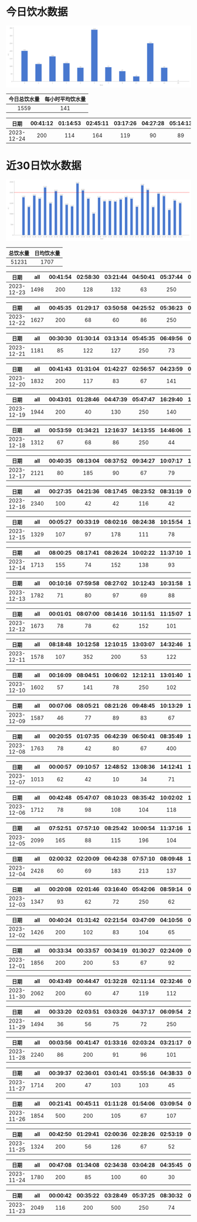 # 今日饮水数据

<div align=center>
<img src="today.png" style="zoom: 100%;" />

| 今日总饮水量 | 每小时平均饮水量 |
| :----: | :----: |
| 1559 | 141 |
</div>

| 日期 | 00:41:12 | 01:14:53 | 02:45:11 | 03:17:26 | 04:27:28 | 05:14:13 | 05:39:03 | 07:52:43 | 08:28:36 | 17:14:11 | 18:40:24 | 19:18:14 |
| :----: | :----: | :----: | :----: | :----: | :----: | :----: | :----: | :----: | :----: | :----: | :----: | :----: |
| 2023-12-24 | 200 | 114 | 164 | 119 | 90 | 89 | 250 | 93 | 67 | 33 | 250 | 90 |

# 近30日饮水数据

<div align=center>
<img src="30.png"style="zoom: 100%;" />

| 总饮水量 | 日均饮水量 |
| :----: | :----: |
| 51231 | 1707 |
</div>

| 日期 | all | 00:41:54 | 02:58:30 | 03:21:44 | 04:50:41 | 05:37:44 | 07:37:28 | 17:30:21 | 19:12:54 | 22:41:50 |
| :----: | :----: | :----: | :----: | :----: | :----: | :----: | :----: | :----: | :----: | :----: |
| 2023-12-23 | 1498 | 200 | 128 | 132 | 63 | 250 | 109 | 100 | 116 | 400 |

| 日期 | all | 00:45:35 | 01:29:17 | 03:50:58 | 04:25:52 | 05:36:23 | 07:21:28 | 08:41:06 | 09:08:17 | 17:10:55 | 17:56:46 | 18:38:54 | 22:06:06 | 22:18:16 | 22:42:41 |
| :----: | :----: | :----: | :----: | :----: | :----: | :----: | :----: | :----: | :----: | :----: | :----: | :----: | :----: | :----: | :----: |
| 2023-12-22 | 1627 | 200 | 68 | 60 | 86 | 250 | 80 | 79 | 68 | 42 | 88 | 250 | 83 | 184 | 89 |

| 日期 | all | 00:30:30 | 01:30:14 | 03:13:14 | 05:45:35 | 06:49:56 | 07:56:34 | 18:31:37 | 19:23:51 | 20:35:57 | 22:32:17 | 23:02:50 |
| :----: | :----: | :----: | :----: | :----: | :----: | :----: | :----: | :----: | :----: | :----: | :----: | :----: |
| 2023-12-21 | 1181 | 85 | 122 | 127 | 250 | 73 | 101 | 91 | 78 | 60 | 76 | 118 |

| 日期 | all | 00:41:43 | 01:31:04 | 01:42:27 | 02:56:57 | 04:23:59 | 05:38:56 | 07:24:12 | 08:14:48 | 16:56:31 | 17:46:33 | 18:29:51 | 18:47:14 | 20:35:38 | 22:21:14 | 22:44:14 |
| :----: | :----: | :----: | :----: | :----: | :----: | :----: | :----: | :----: | :----: | :----: | :----: | :----: | :----: | :----: | :----: | :----: |
| 2023-12-20 | 1832 | 200 | 117 | 83 | 67 | 141 | 250 | 95 | 58 | 90 | 49 | 174 | 89 | 143 | 143 | 133 |

| 日期 | all | 00:43:01 | 01:28:46 | 04:47:39 | 05:47:47 | 16:29:40 | 17:14:32 | 17:50:15 | 18:25:59 | 20:32:59 | 21:39:20 | 22:38:08 | 23:35:23 |
| :----: | :----: | :----: | :----: | :----: | :----: | :----: | :----: | :----: | :----: | :----: | :----: | :----: | :----: |
| 2023-12-19 | 1944 | 200 | 40 | 130 | 250 | 140 | 88 | 155 | 200 | 77 | 123 | 141 | 400 |

| 日期 | all | 00:53:59 | 01:34:21 | 12:16:37 | 14:13:55 | 14:46:06 | 15:43:22 | 16:14:16 | 17:14:15 | 20:33:05 | 21:54:32 | 22:35:00 |
| :----: | :----: | :----: | :----: | :----: | :----: | :----: | :----: | :----: | :----: | :----: | :----: | :----: |
| 2023-12-18 | 1312 | 67 | 68 | 86 | 250 | 44 | 93 | 119 | 89 | 116 | 300 | 80 |

| 日期 | all | 00:40:35 | 08:13:04 | 08:37:52 | 09:34:27 | 10:07:17 | 11:12:30 | 11:37:15 | 12:11:01 | 13:07:43 | 14:29:33 | 15:13:16 | 17:09:29 | 17:55:15 | 18:26:07 | 18:57:40 | 21:54:37 | 22:55:22 | 23:25:43 |
| :----: | :----: | :----: | :----: | :----: | :----: | :----: | :----: | :----: | :----: | :----: | :----: | :----: | :----: | :----: | :----: | :----: | :----: | :----: | :----: |
| 2023-12-17 | 2121 | 80 | 185 | 90 | 67 | 79 | 74 | 134 | 200 | 112 | 75 | 60 | 200 | 64 | 74 | 137 | 250 | 100 | 140 |

| 日期 | all | 00:27:35 | 04:21:36 | 08:17:45 | 08:23:52 | 08:31:19 | 09:02:21 | 10:00:46 | 10:33:48 | 11:17:53 | 12:06:29 | 13:05:19 | 16:10:47 | 18:12:48 | 18:16:54 | 18:31:51 | 18:32:55 | 19:01:33 | 19:35:21 | 20:24:42 | 21:44:06 | 22:42:37 | 23:24:11 | 23:54:36 |
| :----: | :----: | :----: | :----: | :----: | :----: | :----: | :----: | :----: | :----: | :----: | :----: | :----: | :----: | :----: | :----: | :----: | :----: | :----: | :----: | :----: | :----: | :----: | :----: | :----: |
| 2023-12-16 | 2340 | 100 | 42 | 42 | 116 | 42 | 103 | 104 | 37 | 66 | 200 | 110 | 143 | 82 | 110 | 17 | 93 | 298 | 60 | 88 | 250 | 93 | 80 | 64 |

| 日期 | all | 00:05:27 | 00:33:19 | 08:02:16 | 08:24:38 | 10:15:54 | 12:19:59 | 13:05:40 | 15:14:42 | 17:17:04 | 20:47:18 | 21:45:59 | 23:35:27 |
| :----: | :----: | :----: | :----: | :----: | :----: | :----: | :----: | :----: | :----: | :----: | :----: | :----: | :----: |
| 2023-12-15 | 1329 | 107 | 97 | 178 | 111 | 78 | 200 | 47 | 104 | 200 | 62 | 78 | 67 |

| 日期 | all | 08:00:25 | 08:17:41 | 08:26:24 | 10:02:22 | 11:37:10 | 12:07:14 | 15:11:55 | 17:12:19 | 18:37:42 | 18:59:53 | 20:01:14 | 21:12:13 | 22:00:10 |
| :----: | :----: | :----: | :----: | :----: | :----: | :----: | :----: | :----: | :----: | :----: | :----: | :----: | :----: | :----: |
| 2023-12-14 | 1713 | 155 | 74 | 152 | 138 | 93 | 200 | 66 | 200 | 29 | 158 | 125 | 73 | 250 |

| 日期 | all | 00:10:16 | 07:59:58 | 08:27:02 | 10:12:43 | 10:31:58 | 12:10:26 | 13:02:14 | 13:32:49 | 15:13:46 | 17:07:23 | 17:29:41 | 19:09:07 | 20:09:35 | 21:23:12 | 21:42:42 | 23:56:39 |
| :----: | :----: | :----: | :----: | :----: | :----: | :----: | :----: | :----: | :----: | :----: | :----: | :----: | :----: | :----: | :----: | :----: | :----: |
| 2023-12-13 | 1782 | 71 | 80 | 97 | 69 | 88 | 200 | 69 | 146 | 102 | 200 | 57 | 81 | 114 | 250 | 89 | 69 |

| 日期 | all | 00:01:01 | 08:07:00 | 08:14:16 | 10:11:51 | 11:15:07 | 12:10:16 | 13:59:05 | 14:59:57 | 16:06:44 | 17:46:10 | 20:16:21 | 21:04:02 | 22:06:41 | 22:40:14 |
| :----: | :----: | :----: | :----: | :----: | :----: | :----: | :----: | :----: | :----: | :----: | :----: | :----: | :----: | :----: | :----: |
| 2023-12-12 | 1673 | 78 | 78 | 62 | 152 | 101 | 200 | 139 | 106 | 76 | 60 | 200 | 83 | 88 | 250 |

| 日期 | all | 08:18:48 | 10:12:58 | 12:10:15 | 13:03:07 | 14:32:46 | 15:01:18 | 17:08:27 | 19:21:18 | 20:22:56 | 21:39:13 |
| :----: | :----: | :----: | :----: | :----: | :----: | :----: | :----: | :----: | :----: | :----: | :----: |
| 2023-12-11 | 1578 | 107 | 352 | 200 | 53 | 122 | 131 | 200 | 69 | 94 | 250 |

| 日期 | all | 00:16:09 | 08:04:51 | 10:06:02 | 12:12:11 | 13:01:40 | 15:07:30 | 16:37:58 | 21:16:08 | 21:45:29 | 22:21:41 | 23:00:45 | 23:34:23 |
| :----: | :----: | :----: | :----: | :----: | :----: | :----: | :----: | :----: | :----: | :----: | :----: | :----: | :----: |
| 2023-12-10 | 1602 | 57 | 141 | 78 | 250 | 102 | 162 | 67 | 200 | 110 | 108 | 250 | 77 |

| 日期 | all | 00:07:06 | 08:05:21 | 08:21:26 | 09:48:45 | 10:13:29 | 12:10:08 | 13:03:41 | 15:12:52 | 17:01:19 | 17:39:34 | 18:10:37 | 19:13:01 | 20:25:52 | 22:08:26 | 23:20:48 | 23:53:58 |
| :----: | :----: | :----: | :----: | :----: | :----: | :----: | :----: | :----: | :----: | :----: | :----: | :----: | :----: | :----: | :----: | :----: | :----: |
| 2023-12-09 | 1587 | 46 | 77 | 89 | 83 | 67 | 200 | 102 | 67 | 83 | 65 | 125 | 100 | 60 | 250 | 101 | 72 |

| 日期 | all | 00:20:55 | 01:07:35 | 06:42:39 | 06:50:41 | 08:35:49 | 11:35:36 | 12:34:57 | 15:50:51 | 19:50:21 | 21:04:54 | 22:05:28 | 23:04:33 | 23:35:02 |
| :----: | :----: | :----: | :----: | :----: | :----: | :----: | :----: | :----: | :----: | :----: | :----: | :----: | :----: | :----: |
| 2023-12-08 | 1763 | 78 | 42 | 80 | 67 | 400 | 92 | 250 | 84 | 250 | 187 | 92 | 68 | 73 |

| 日期 | all | 00:00:57 | 09:10:57 | 12:48:52 | 13:08:36 | 14:12:41 | 15:02:40 | 15:38:13 | 17:43:52 | 20:11:10 | 20:53:38 | 21:32:31 | 22:01:51 | 22:13:35 | 22:53:01 |
| :----: | :----: | :----: | :----: | :----: | :----: | :----: | :----: | :----: | :----: | :----: | :----: | :----: | :----: | :----: | :----: |
| 2023-12-07 | 1013 | 62 | 42 | 10 | 34 | 71 | 45 | 48 | 65 | 69 | 100 | 81 | 79 | 57 | 250 |

| 日期 | all | 00:42:48 | 05:47:07 | 08:10:23 | 08:35:42 | 10:02:02 | 12:09:35 | 13:01:31 | 15:04:33 | 16:09:11 | 16:38:07 | 18:55:34 | 19:41:32 | 21:17:29 | 21:47:25 | 22:49:14 |
| :----: | :----: | :----: | :----: | :----: | :----: | :----: | :----: | :----: | :----: | :----: | :----: | :----: | :----: | :----: | :----: | :----: |
| 2023-12-06 | 1712 | 78 | 98 | 108 | 104 | 118 | 200 | 118 | 132 | 69 | 62 | 107 | 101 | 250 | 72 | 95 |

| 日期 | all | 07:52:51 | 07:57:10 | 08:25:42 | 10:00:54 | 11:37:16 | 12:14:20 | 13:01:23 | 13:07:20 | 14:15:35 | 15:14:33 | 16:27:59 | 17:10:43 | 18:44:05 | 19:47:37 | 21:46:03 | 22:41:37 | 23:54:59 |
| :----: | :----: | :----: | :----: | :----: | :----: | :----: | :----: | :----: | :----: | :----: | :----: | :----: | :----: | :----: | :----: | :----: | :----: | :----: |
| 2023-12-05 | 2099 | 165 | 88 | 115 | 196 | 104 | 200 | 62 | 52 | 66 | 147 | 154 | 200 | 67 | 86 | 250 | 84 | 63 |

| 日期 | all | 02:00:32 | 02:20:09 | 06:42:38 | 07:57:10 | 08:09:48 | 10:02:19 | 10:13:53 | 12:11:24 | 13:05:25 | 14:54:31 | 15:13:37 | 16:06:02 | 16:43:43 | 19:28:22 | 20:37:06 | 21:07:21 | 21:36:54 | 21:52:20 | 21:55:52 |
| :----: | :----: | :----: | :----: | :----: | :----: | :----: | :----: | :----: | :----: | :----: | :----: | :----: | :----: | :----: | :----: | :----: | :----: | :----: | :----: | :----: |
| 2023-12-04 | 2428 | 60 | 69 | 183 | 213 | 137 | 214 | 85 | 200 | 36 | 141 | 60 | 77 | 89 | 250 | 74 | 91 | 134 | 250 | 65 |

| 日期 | all | 00:20:08 | 02:01:46 | 03:16:40 | 05:42:06 | 08:59:14 | 09:41:00 | 17:40:00 | 18:17:13 | 18:29:31 | 22:23:54 | 22:37:13 |
| :----: | :----: | :----: | :----: | :----: | :----: | :----: | :----: | :----: | :----: | :----: | :----: | :----: |
| 2023-12-03 | 1347 | 93 | 62 | 72 | 250 | 62 | 55 | 71 | 66 | 55 | 500 | 61 |

| 日期 | all | 00:40:24 | 01:31:42 | 02:21:54 | 03:47:09 | 04:10:56 | 05:41:07 | 07:21:50 | 08:17:46 | 17:32:24 | 20:40:20 | 23:12:00 | 23:39:12 |
| :----: | :----: | :----: | :----: | :----: | :----: | :----: | :----: | :----: | :----: | :----: | :----: | :----: | :----: |
| 2023-12-02 | 1426 | 200 | 102 | 83 | 104 | 65 | 250 | 146 | 94 | 100 | 118 | 117 | 47 |

| 日期 | all | 00:33:34 | 00:33:57 | 00:34:19 | 01:30:27 | 02:24:09 | 03:33:34 | 04:31:40 | 05:57:37 | 07:50:41 | 08:21:03 | 16:33:46 | 18:28:14 | 20:34:26 | 21:07:32 | 22:27:14 | 22:58:01 |
| :----: | :----: | :----: | :----: | :----: | :----: | :----: | :----: | :----: | :----: | :----: | :----: | :----: | :----: | :----: | :----: | :----: | :----: |
| 2023-12-01 | 1856 | 200 | 200 | 53 | 67 | 92 | 110 | 96 | 250 | 65 | 81 | 78 | 200 | 97 | 100 | 96 | 71 |

| 日期 | all | 00:43:49 | 00:44:47 | 01:32:28 | 02:11:14 | 02:32:46 | 03:01:00 | 04:04:00 | 04:57:51 | 05:42:29 | 06:42:55 | 07:30:19 | 08:38:05 | 18:25:23 | 19:25:25 | 20:34:15 | 21:30:52 | 22:34:58 | 22:52:49 |
| :----: | :----: | :----: | :----: | :----: | :----: | :----: | :----: | :----: | :----: | :----: | :----: | :----: | :----: | :----: | :----: | :----: | :----: | :----: | :----: |
| 2023-11-30 | 2062 | 200 | 60 | 47 | 119 | 112 | 86 | 75 | 73 | 250 | 104 | 100 | 118 | 250 | 128 | 66 | 138 | 43 | 93 |

| 日期 | all | 00:33:20 | 02:03:51 | 03:03:26 | 04:37:17 | 06:09:54 | 20:03:30 | 20:29:45 | 20:40:46 | 21:31:28 | 22:11:07 | 22:21:03 | 23:27:50 |
| :----: | :----: | :----: | :----: | :----: | :----: | :----: | :----: | :----: | :----: | :----: | :----: | :----: | :----: |
| 2023-11-29 | 1494 | 36 | 56 | 75 | 72 | 250 | 250 | 69 | 126 | 178 | 77 | 150 | 155 |

| 日期 | all | 00:03:56 | 00:41:47 | 01:33:16 | 02:03:24 | 03:21:17 | 04:03:05 | 05:14:29 | 05:42:36 | 06:14:48 | 06:15:03 | 07:01:57 | 07:33:57 | 08:40:09 | 16:52:00 | 18:27:25 | 19:06:58 | 20:36:40 | 21:04:11 | 22:54:06 |
| :----: | :----: | :----: | :----: | :----: | :----: | :----: | :----: | :----: | :----: | :----: | :----: | :----: | :----: | :----: | :----: | :----: | :----: | :----: | :----: | :----: |
| 2023-11-28 | 2240 | 86 | 200 | 91 | 96 | 101 | 157 | 62 | 250 | 67 | 66 | 103 | 65 | 67 | 91 | 250 | 81 | 56 | 51 | 300 |

| 日期 | all | 00:39:37 | 02:36:01 | 03:01:41 | 03:55:16 | 04:38:33 | 05:09:22 | 05:50:18 | 07:32:34 | 08:12:41 | 16:57:16 | 17:46:11 | 18:05:54 | 18:47:12 | 19:20:36 | 19:45:53 | 20:44:47 | 21:37:37 | 22:43:37 | 23:19:11 |
| :----: | :----: | :----: | :----: | :----: | :----: | :----: | :----: | :----: | :----: | :----: | :----: | :----: | :----: | :----: | :----: | :----: | :----: | :----: | :----: | :----: |
| 2023-11-27 | 1714 | 200 | 47 | 103 | 103 | 45 | 46 | 250 | 78 | 61 | 73 | 100 | 98 | 53 | 57 | 62 | 111 | 103 | 43 | 81 |

| 日期 | all | 00:21:41 | 00:45:11 | 01:11:28 | 01:54:06 | 03:09:54 | 03:42:20 | 05:41:46 | 07:26:13 | 08:34:16 | 18:45:04 | 20:33:12 | 22:33:29 |
| :----: | :----: | :----: | :----: | :----: | :----: | :----: | :----: | :----: | :----: | :----: | :----: | :----: | :----: |
| 2023-11-26 | 1854 | 500 | 200 | 105 | 67 | 107 | 76 | 250 | 64 | 76 | 250 | 93 | 66 |

| 日期 | all | 00:42:50 | 01:29:41 | 02:00:36 | 02:28:26 | 02:53:19 | 03:27:38 | 05:39:59 | 07:53:47 | 18:08:30 | 19:21:13 | 19:51:56 | 20:54:03 |
| :----: | :----: | :----: | :----: | :----: | :----: | :----: | :----: | :----: | :----: | :----: | :----: | :----: | :----: |
| 2023-11-25 | 1324 | 200 | 56 | 126 | 67 | 52 | 53 | 250 | 64 | 200 | 103 | 93 | 60 |

| 日期 | all | 00:47:08 | 01:34:08 | 02:34:38 | 03:04:28 | 04:35:45 | 05:51:54 | 06:21:44 | 07:52:53 | 08:26:31 | 18:07:34 | 19:37:41 | 20:25:46 | 20:49:08 | 22:43:44 | 22:59:06 |
| :----: | :----: | :----: | :----: | :----: | :----: | :----: | :----: | :----: | :----: | :----: | :----: | :----: | :----: | :----: | :----: | :----: |
| 2023-11-24 | 1780 | 200 | 85 | 100 | 60 | 30 | 250 | 55 | 66 | 52 | 250 | 96 | 50 | 46 | 400 | 40 |

| 日期 | all | 00:00:42 | 00:35:22 | 03:28:49 | 05:37:25 | 08:30:32 | 08:58:35 | 15:22:57 | 17:28:16 | 19:02:26 | 20:34:27 | 21:13:56 | 22:04:35 | 22:28:07 | 22:53:48 | 23:49:33 |
| :----: | :----: | :----: | :----: | :----: | :----: | :----: | :----: | :----: | :----: | :----: | :----: | :----: | :----: | :----: | :----: | :----: |
| 2023-11-23 | 2049 | 116 | 200 | 500 | 250 | 74 | 79 | 70 | 250 | 80 | 48 | 58 | 159 | 49 | 56 | 60 |

